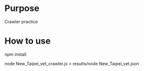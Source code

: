 # Purpose

Crawler practice

# How to use

npm install

node New_Taipei_vet_crawler.js > results/node New_Taipei_vet.json